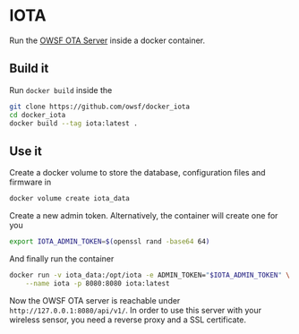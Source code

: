 # IOTA

Run the [OWSF OTA Server](https://github.com/owsf/owsf-ota-server) inside a
docker container.

## Build it
Run `docker build` inside the 
```bash
git clone https://github.com/owsf/docker_iota
cd docker_iota
docker build --tag iota:latest .
```

## Use it
Create a docker volume to store the database, configuration files and firmware
in
```bash
docker volume create iota_data
```

Create a new admin token. Alternatively, the container will create one for you
```bash
export IOTA_ADMIN_TOKEN=$(openssl rand -base64 64)
```

And finally run the container
```bash
docker run -v iota_data:/opt/iota -e ADMIN_TOKEN="$IOTA_ADMIN_TOKEN" \
    --name iota -p 8080:8080 iota:latest
```

Now the OWSF OTA server is reachable under `http://127.0.0.1:8080/api/v1/`. In
order to use this server with your wireless sensor, you need a reverse proxy and
a SSL certificate.
